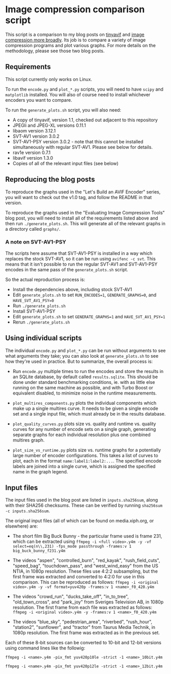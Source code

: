 # Image compression comparison script

This script is a comparison to my blog posts on
[tinyavif](https://www.rachelplusplus.me.uk/blog/2025/03/lets-build-an-avif-encoder-part-3/)
and
[image compression more broadly](https://www.rachelplusplus.me.uk/blog/2025/03/blog/2025/06/evaluating-image-compression-tools/).
Its job is to compare a variety of image compression programs and plot various graphs.
For more details on the methodology, please see those two blog posts.

## Requirements

This script currently only works on Linux.

To run the `encode.py` and `plot_*.py` scripts, you will need to have `scipy` and `matplotlib`
installed. You will also of course need to install whichever encoders you want to compare.

To run the `generate_plots.sh` script, you will also need:
* A copy of tinyavif, version 1.1, checked out adjacent to this repository
* JPEGli and JPEG-XL versions 0.11.1
* libaom version 3.12.1
* SVT-AV1 version 3.0.2
* SVT-AV1-PSY version 3.0.2 - note that this cannot be installed simultaneously with
  regular SVT-AV1. Please see below for details.
* rav1e version 0.7.1
* libavif version 1.3.0
* Copies of all of the relevant input files (see below)

## Reproducing the blog posts

To reproduce the graphs used in the "Let's Build an AVIF Encoder" series, you will want to check out
the v1.0 tag, and follow the README in that version.

To reproduce the graphs used in the "Evaluating Image Compression Tools" blog post, you will need to
install all of the requirements listed above and then run `./generate_plots.sh`. This will generate
all of the relevant graphs in a directory called `graphs/`.

### A note on SVT-AV1-PSY

The scripts here assume that SVT-AV1-PSY is installed in a way which replaces the stock SVT-AV1, so it
can be run using `avifenc -c svt`. This means that it isn't possible to run the regular SVT-AV1 and SVT-AV1-PSY
encodes in the same pass of the `generate_plots.sh` script.

So the actual reproduction process is:

* Install the dependencies above, including stock SVT-AV1
* Edit `generate_plots.sh` to set `RUN_ENCODES=1`, `GENERATE_GRAPHS=0`, and `HAVE_SVT_AV1_PSY=0`
* Run `./generate_plots.sh`
* Install SVT-AV1-PSY
* Edit `generate_plots.sh` to set `GENERATE_GRAPHS=1` and `HAVE_SVT_AV1_PSY=1`
* Rerun `./generate_plots.sh`

## Using individual scripts

The individual `encode.py` and `plot_*.py` can be run without arguments to see what arguments they
take; you can also look at `generate_plots.sh` to see how they're used in practice. But to
summarize, the overall process is:

* Run `encode.py` multiple times to run the encodes and store the results in an SQLite database, by
  default called `results.sqlite`. This should be done under standard benchmarking conditions, ie.
  with as little else running on the same machine as possible, and with Turbo Boost or equivalent
  disabled, to minimize noise in the runtime measurements.

* `plot_multires_components.py` plots the individual components which make up a single multires
  curve. It needs to be given a single encode set and a single input file, which must already be in
  the results database.

* `plot_quality_curves.py` plots size vs. quality and runtime vs. quality curves for any number of
  encode sets on a single graph, generating separate graphs for each individual resolution plus one
  combined multires graph.

* `plot_size_vs_runtime.py` plots size vs. runtime graphs for a potentially large number of encoder
  configurations. This takes a list of curves to plot, each in the format `name:label1:label2:...`.
  The specified encode labels are joined into a single curve, which is assigned the specified name
  in the graph legend.

## Input files

The input files used in the blog post are listed in `inputs.sha256sum`, along with their SHA256
checksums. These can be verified by running `sha256sum -c inputs.sha256sum`.

The original input files (all of which can be found on media.xiph.org, or elsewhere) are:

* The short film Big Buck Bunny - the particular frame used is frame 231, which can be extracted
  using
  `ffmpeg -i <full video>.y4m -y -vf select=eq(n\\,231) -fps_mode passthrough -frames:v 1 big_buck_bunny_f231.y4m`

* The videos "aspen", "controlled_burn", "red_kayak", "rush_field_cuts", "speed_bag", "touchdown_pass", and "west_wind_easy"
  from the US NTIA, in 1080p resolution. These files use 4:2:2 subsampling, but the first frame was extracted and converted
  to 4:2:0 for use in this comparison. This can be reproduced as follows:
  `ffmpeg -i <original video>.y4m -y -vf format=yuv420p -frames:v 1 <name>_f0_420.y4m`

* The videos "crowd_run", "ducks_take_off", "in_to_tree", "old_town_cross", and "park_joy" from Sveriges Television AB,
  in 1080p resolution. The first frame from each file was extracted as follows:
  `ffmpeg -i <original video>.y4m -y -frames:v 1 <name>_f0_420.y4m`

* The videos "blue_sky", "pedestrian_area", "riverbed", "rush_hour", "station2", "sunflower", and "tractor" from Taurus Media Technik,
  in 1080p resolution. The first frame was extracted as in the previous set.

Each of these 8-bit sources can be converted to 10-bit and 12-bit versions using command lines like the followig:

  `ffmpeg -i <name>.y4m -pix_fmt yuv420p10le -strict -1 <name>_10bit.y4m`

  `ffmpeg -i <name>.y4m -pix_fmt yuv420p12le -strict -1 <name>_12bit.y4m`